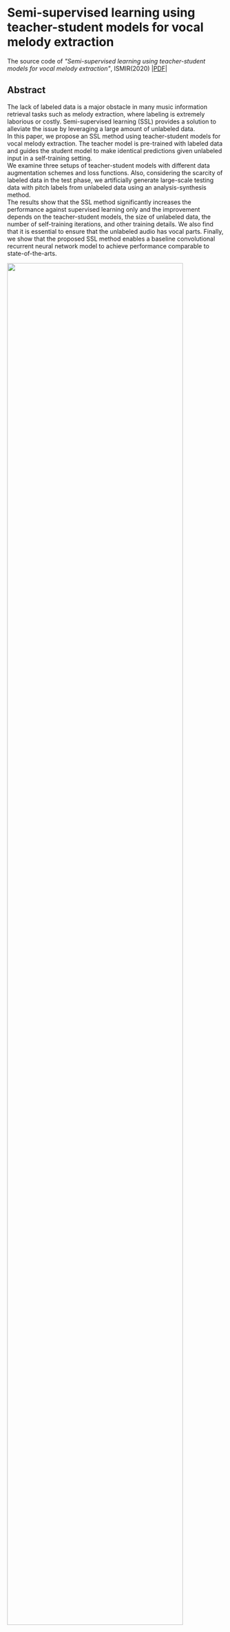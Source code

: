 # Semi-supervised learning using teacher-student models for vocal melody extraction
The source code of *"Semi-supervised learning using teacher-student models for vocal melody extraction"*, ISMIR(2020) |<a href = "https://arxiv.org/abs/2008.06358" target="_blank">PDF</a>|

## Abstract

The lack of labeled data is a major obstacle in many music information retrieval tasks such as melody extraction, where labeling is extremely laborious or costly. Semi-supervised learning (SSL) provides a solution to alleviate the issue by leveraging a large amount of unlabeled data.<br>
In this paper, we propose an SSL method using teacher-student models for vocal melody extraction. The teacher model is pre-trained with labeled data and guides the student model to make identical predictions given unlabeled input in a self-training setting.<br>
We examine three setups of teacher-student models with different data augmentation schemes and loss functions. Also, considering the scarcity of labeled data in the test phase, we artificially generate large-scale testing data with pitch labels from unlabeled data using an analysis-synthesis method.<br>
The results show that the SSL method significantly increases the performance against supervised learning only and the improvement depends on the teacher-student models, the size of unlabeled data, the number of self-training iterations, and other training details.
We also find that it is essential to ensure that the unlabeled audio has vocal parts. Finally, we show that the proposed SSL method enables a baseline convolutional recurrent neural network model to achieve performance comparable to state-of-the-arts.

<img src="./image/TS_models.png" width="90%">

## Dependencies

- OS: LINUX 

- Programming language: Python 3.7+

- Python Library 
  - Keras 2.3.0 (Deep Learning library)
  - Librosa 0.7.0 (for STFT)  
  - madmom 0.16.1 (for loading audio and resampling)
  - Numpy, SciPy
  - pysndfx 0.3.6 (for randAudioAugment)

-  Hardware
  -  1 GPU : GeForce GTX 1080ti
  
    
## Using melody_extraction_SSL from the command line

``` 
$ python melodyExtraction_NS.py -p ./audio.test_audio.mp4 
$ python melodyExtraction_NS.py -p ./audio/test_audio_file.mp4 -o ./results/ -gpu 0 

[optional arguments]
  -p filepath             Path to input audio(.wav) (default: ./test_audio_file.mp4)
  -gpu gpu_index          Assign a gpu index for processing.
                          It will run with cpu if None. (default: None)
  -o output_dir           Path to output folder (default: ./results/)
```


- The resulting 'pitch_(*file_name*).txt' contains 2 columns: 
  - the first : timestamps (10 ms)
  - the second : the predicted fundamental frequency in Hz

```
0.08 0.0000
0.09 0.0000
0.10 0.0000
0.11 0.0000
0.12 182.3449
0.13 182.3449
0.14 183.6663
0.15 185.6663
0.16 187.0117
0.17 188.3669
```

## Citation
If you find our work useful, please consider citing our paper.
``` 
@inproceedings{kum2020semi,
  title={Semi-supervised learning using teacher-student models for vocal melody extraction},
  author={Kum, Sangeun and Lin, Jing-Hua and Su, Li and Nam, Juhan},
  booktitle={Proc. International Society of Music Information Retrieval Conference (ISMIR)},
	year={2020}
}
``` 
